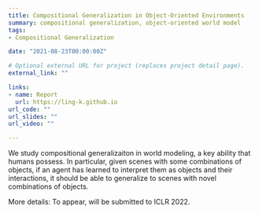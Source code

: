 ```yaml
---
title: Compositional Generalization in Object-Oriented Environments 
summary: compositional generalization, object-oriented world model   
tags:
- Compositional Generalization

date: "2021-08-23T00:00:00Z"

# Optional external URL for project (replaces project detail page).
external_link: "" 

links:
- name: Report
  url: https://ling-k.github.io
url_code: ""
url_slides: ""
url_video: "" 

--- 
```


We study compositional generalizaiton in world modeling, a key ability that humans possess. In particular, given scenes with some combinations of objects, if an agent has learned to interpret them as objects and their interactions, it should be able to generalize to scenes with novel combinations of objects.


More details: To appear, will be submitted to ICLR 2022. 

   
